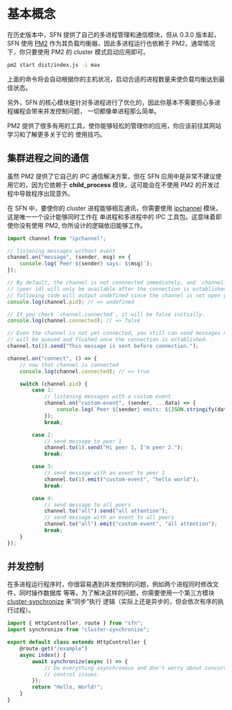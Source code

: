 <!-- title: 多进程; order: 16 -->
# 基本概念

在历史版本中，SFN 提供了自己的多进程管理和通信模块，但从 0.3.0 版本起，SFN 使用 
[PM2](https://pm2.io) 作为其负载均衡器，因此多进程运行也依赖于 PM2，通常情况下，你只要使用
PM2 的 cluster 模式启动应用即可。

```sh
pm2 start dist/index.js -i max
```

上面的命令将会自动根据你的主机状况，启动合适的进程数量来使负载均衡达到最佳状态。

另外，SFN 的核心模块是针对多进程进行了优化的，因此你基本不需要担心多进程编程会带来并发控制问题，
一切都像单进程那么简单。

PM2 提供了很多有用的工具，使你能够轻松的管理你的应用，你应该前往其网站学习和了解更多关于它的
使用技巧。

## 集群进程之间的通信

虽然 PM2 提供了它自己的 IPC 通信解决方案，但在 SFN 应用中是非常不建议使用它的，因为它依赖于
**child_process** 模块，这可能会在不使用 PM2 的开发过程中导致程序出现意外。

在 SFN 中，要使你的 cluster 进程能够相互通讯，你需要使用 
[ipchannel](https://github.com/hyurl/ipchannel) 模块，这是唯一一个设计能够同时工作在
单进程和多进程中的 IPC 工具包。这意味着即使你没有使用 PM2, 你所设计的逻辑依旧能够工作。

```typescript
import channel from "ipchannel";

// listening messages without event
channel.on("message", (sender, msg) => {
    console.log(`Peer ${sender} says: ${msg}`);
});

// By default, the channel is not connnected immediately, and `channel.pid` 
// (peer id) will only be available after the connection is established, so the 
// following code will output undefined since the channel is not open yet.
console.log(channel.pid); // => undefined

// If you check `channel.connected`, it will be false initially.
console.log(channel.connected); // => false

// Even the channel is not yet connected, you still can send messages now, they
// will be queued and flushed once the connection is established.
channel.to(1).send("This message is sent before connection.");

channel.on("connect", () => {
    // now that channel is connected
    console.log(channel.connected); // => true

    switch (channel.pid) {
        case 1:
            // listening messages with a custom event
            channel.on("custom-event", (sender, ...data) => {
                console.log(`Peer ${sender} emits: ${JSON.stringify(data)}`);
            });
            break;

        case 2:
            // send message to peer 1
            channel.to(1).send("Hi peer 1, I'm peer 2.");
            break;

        case 3:
            // send message with an event to peer 1
            channel.to(1).emit("custom-event", "hello world");
            break;

        case 4:
            // send message to all peers
            channel.to("all").send("all attention");
            // send message with an event to all peers
            channel.to("all").emit("custom-event", "all attention");
            break;
    }
});
```

## 并发控制

在多进程运行程序时，你很容易遇到并发控制的问题，例如两个进程同时修改文件，同时操作数据库
等等。为了解决这样的问题，你需要使用一个第三方模块
[cluster-synchronize](https://github.com/hyurl/cluster-synchronize) 来“同步”执行
逻辑（实际上还是异步的，但会依次有序的执行过程）。

```typescript
import { HttpController, route } from "sfn";
import synchronize from "cluster-synchronize";

export default class extends HttpController {
    @route.get("/example")
    async index() {
        await synchronize(async () => {
            // Do everything asynchronous and don't worry about concurrency 
            // control issues.
        });
        return "Hello, World!";
    }
}
```